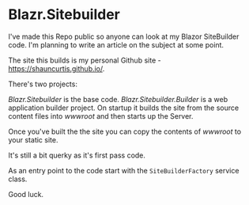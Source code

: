 # Blazr.Sitebuilder

I've made this Repo public so anyone can look at my Blazor SiteBuilder code.  I'm planning to write an article on the subject at some point.

The site this builds is my personal Github site - https://shauncurtis.github.io/.

There's two projects:

*Blazr.Sitebuilder* is the base code.
*Blazr.Sitebuilder.Builder* is a web application builder project.  On startup it builds the site from the source content files into *wwwroot* and then starts up the Server.

Once you've built the the site you can copy the contents of *wwwroot* to your static site.

It's still a bit querky as it's first pass code.

As an entry point to the code start with the `SiteBuilderFactory` service class.

Good luck.